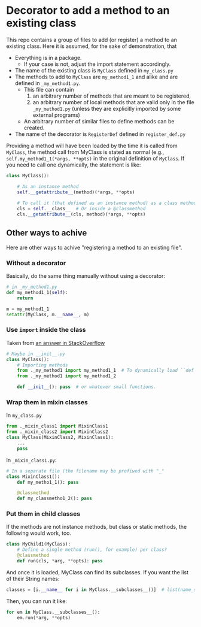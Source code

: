 

Decorator to add a method to an existing class
==============================================

This repo contains a group of files to add (or register) a method to an existing class.  Here it is assumed, for the sake of demonstration, that

* Everything is in a package.
  * If your case is not, adjust the import statement accordingly.
* The name of the existing class is `MyClass` defined in `my_class.py`
* The methods to add to `MyClass` are `my_method1_1` and alike and are defined in `_my_method1.py`.
  * This file can contain
    1.  an arbitrary number of methods that are meant to be registered, 
    2.  an arbitrary number of local methods that are valid only in the file `_my_method1.py` (unless they are explicitly imported by some external programs)
  * An arbitrary number of similar files to define methods can be created.
* The name of the decorator is `RegisterDef` defined in `register_def.py` 

Providing a method will have been loaded by the time it is called from `MyClass`, the method call from MyClass is stated as normal (e.g., `self.my_method1_1(*args, **opts)` in the original definition of `MyClass`.  If you need to call one dynamically, the statement is like:

```python
class MyClass():

    # As an instance method
    self.__getattribute__(method)(*args, **opts)
   
    # To call it (that defined as an instance method) as a class method
    cls = self.__class__  # Or inside a @classmethod
    cls.__getattribute__(cls, method)(*args, **opts)
```

## Other ways to achive ##

Here are other ways to achive "registering a method to an existing file".

### Without a decorator ###

Basically, do the same thing manually without using a decorator:

```python
# in _my_method1.py
def my_method1_1(self):
    return

m = my_method1_1
setattr(MyClass, m.__name__, m)
```

### Use `import` inside the class ###

Taken from [an answer in StackOverflow](https://stackoverflow.com/questions/47561840/python-how-can-i-separate-functions-of-class-into-multiple-files/47562412#47562412)

```python
# Maybe in __init__.py
class MyClass():
    # Importing methods
    from ._my_method1 import my_method1_1  # To dynamically load ``def``
    from ._my_method1 import my_method1_2

    def __init__(): pass  # or whatever small functions.
```

### Wrap them in mixin classes ###

In `my_class.py`

```python
from ._mixin_class1 import MixinClass1
from ._mixin_class2 import MixinClass2
class MyClass(MixinClass2, MixinClass1):
    ...
    pass
```

In `_mixin_class1.py`:

```python
# In a separate file (the filename may be prefiwed with "_"
class MixinClass1():
    def my_metho1_1(): pass

    @classmethod
    def my_classmetho1_2(): pass
```

### Put them in child classes ###

If the methods are not instance methods, but class or static methods, the following would work, too.

```python
class MyChild1(MyClass):
    # Define a single method (run(), for example) per class?
    @classmethod
    def run(cls, *arg, **opts): pass
```

And once it is loaded, MyClass can find its subclasses. If you want the list of their String names:

```python
classes = [i.__name__ for i in MyClass.__subclasses__()]  # list(name_string)
```

Then, you can run it like:

```python
for em in MyClass.__subclasses__():
    em.run(*arg, **opts)
```

